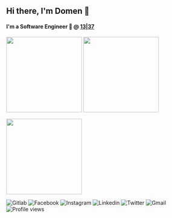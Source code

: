 ## Hi there, I'm Domen 👋

#### I'm a Software Engineer 🧙 @ [13|37](https://www.1337.careers/)

[<img height="200px" src="https://github-readme-stats.vercel.app/api?username=domengabrovsek&count_private&show_icons=true&bg_color=0C0C91&text_color=05E273&title_color=05E273&border_color=05E273">](https://1337.tech/) [<img height= "200px" src="https://github-readme-stats.vercel.app/api/top-langs/?username=domengabrovsek&layout=compact&langs_count=20&bg_color=0C0C91&text_color=05E273&title_color=05E273&border_color=05E273&custom_title=My%20Most%20Used%20Languages">](https://1337.tech/)

[<img height="200px" src="https://github-readme-streak-stats.herokuapp.com/?user=domengabrovsek&theme=dark&&date_format=M%20j%5B%2C%20Y%5D&background=0C0C91&border=05E273&ring=05E273&fire=05E273&currStreakLabel=05E273">](https://1337.tech/) 


![Gitlab](https://img.shields.io/badge/GitLab-330F63?style=for-the-badge&logo=gitlab&logoColor=white&link=https://gitlab.com/domengabrovsek)
![Facebook](https://img.shields.io/badge/Facebook-1877F2?style=for-the-badge&logo=facebook&logoColor=white&link=https://www.facebook.com/domengabrovsek/)
![Instagram](https://img.shields.io/badge/Instagram-E4405F?style=for-the-badge&logo=instagram&logoColor=white&link=https://www.instagram.com/domen.gabrovsek/)
![Linkedin](https://img.shields.io/badge/LinkedIn-0077B5?style=for-the-badge&logo=linkedin&logoColor=white&link=https://www.linkedin.com/in/domengabrovsek/)
![Twitter](https://img.shields.io/badge/Twitter-1DA1F2?style=for-the-badge&logo=twitter&logoColor=white&link=https://twitter.com/domengabrovsek)
![Gmail](https://img.shields.io/badge/Gmail-D14836?style=for-the-badge&logo=gmail&logoColor=white&link=domen.gabrovsek@gmail.com)
![Profile views](https://komarev.com/ghpvc/?username=domengabrovsek&style=for-the-badge)
